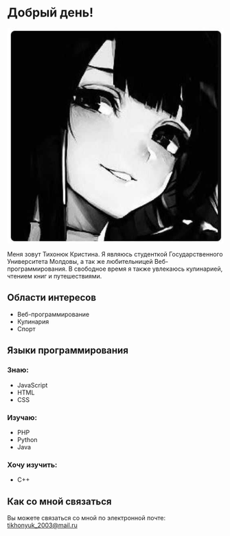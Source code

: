 # Добрый день!

![фото](./anime.jpg)

Меня зовут Тихонюк Кристина. Я являюсь  студенткой Государственного Университета Молдовы, а так же любительницей Веб-программирования. В свободное время я также увлекаюсь кулинарией, чтением книг и путешествиями.

## Области интересов
- Веб-программирование
- Кулинария
- Спорт

## Языки программирования
### Знаю:
- JavaScript
- HTML
- CSS

### Изучаю:
- PHP
- Python
- Java

### Хочу изучить:
- C++

## Как со мной связаться
Вы можете связаться со мной по электронной почте: tikhonyuk_2003@mail.ru

